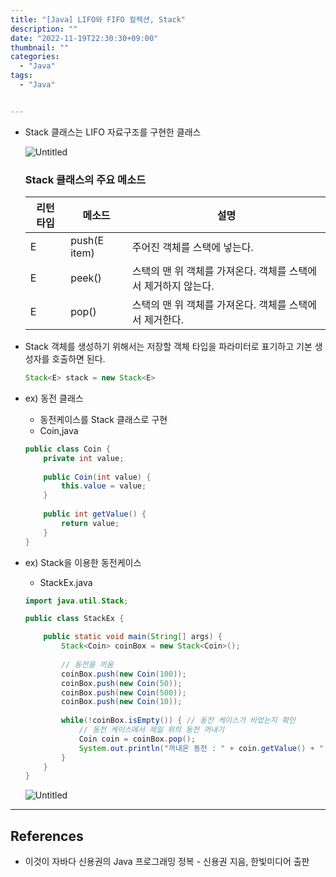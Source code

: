 ```yaml
---
title: "[Java] LIFO와 FIFO 컬렉션, Stack"
description: ""
date: "2022-11-19T22:30:30+09:00"
thumbnail: ""
categories:
  - "Java"
tags:
  - "Java"


---
```

<!--more-->

- Stack 클래스는 LIFO 자료구조를 구현한 클래스
    
    ![Untitled](/images/lang_java/collectionFramework/LIFO와_FIFO_컬렉션/Stack/Untitled.png)
    
    ### Stack 클래스의 주요 메소드
    
    | 리턴 타입 | 메소드 | 설명 |
    | --- | --- | --- |
    | E | push(E item) | 주어진 객체를 스택에 넣는다. |
    | E | peek() | 스택의 맨 위 객체를 가져온다. 객체를 스택에서 제거하지 않는다. |
    | E | pop() | 스택의 맨 위 객체를 가져온다. 객체를 스택에서 제거한다. |
- Stack 객체를 생성하기 위해서는 저장할 객체 타입을 파라미터로 표기하고 기본 생성자를 호출하면 된다.
    
    ```java
    Stack<E> stack = new Stack<E>
    ```
    
- ex) 동전 클래스
    - 동전케이스를 Stack 클래스로 구현
    - Coin,java
    
    ```java
    public class Coin {
    	private int value;
    	
    	public Coin(int value) {
    		this.value = value;
    	}
    	
    	public int getValue() {
    		return value;
    	}
    }
    ```
    
- ex) Stack을 이용한 동전케이스
    - StackEx.java
    
    ```java
    import java.util.Stack;
    
    public class StackEx {
    
    	public static void main(String[] args) {
    		Stack<Coin> coinBox = new Stack<Coin>();
    		
    		// 동전을 끼움
    		coinBox.push(new Coin(100));
    		coinBox.push(new Coin(50));
    		coinBox.push(new Coin(500));
    		coinBox.push(new Coin(10));
    		
    		while(!coinBox.isEmpty()) { // 동전 케이스가 비었는지 확인
    			// 동전 케이스에서 제일 위의 동전 꺼내기
    			Coin coin = coinBox.pop();
    			System.out.println("꺼내온 동전 : " + coin.getValue() + " 원");
    		}
    	}
    }
    ```
    
    ![Untitled](/images/lang_java/collectionFramework/LIFO와_FIFO_컬렉션/Stack/Untitled%201.png)
    

---

## References

- 이것이 자바다 신용권의 Java 프로그래밍 정복 - 신용권 지음, 한빛미디어 출판
